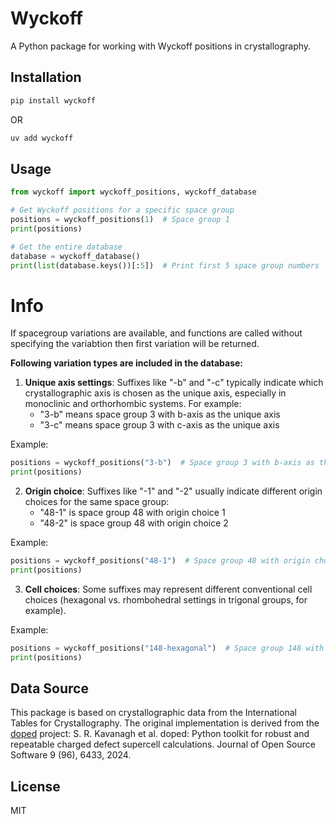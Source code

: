 # Wyckoff

A Python package for working with Wyckoff positions in crystallography.

## Installation

```bash
pip install wyckoff
```
OR
```bash
uv add wyckoff
```

## Usage

```python
from wyckoff import wyckoff_positions, wyckoff_database

# Get Wyckoff positions for a specific space group
positions = wyckoff_positions(1)  # Space group 1
print(positions)

# Get the entire database
database = wyckoff_database()
print(list(database.keys())[:5])  # Print first 5 space group numbers
```

# Info

If spacegroup variations are available, and functions are called without specifying the variabtion then first variation will be returned.

**Following variation types are included in the database:**

1. **Unique axis settings**: Suffixes like "-b" and "-c" typically indicate which crystallographic axis is chosen as the unique axis, especially in monoclinic and orthorhombic systems. For example:
   - "3-b" means space group 3 with b-axis as the unique axis
   - "3-c" means space group 3 with c-axis as the unique axis

Example:
```python
positions = wyckoff_positions("3-b")  # Space group 3 with b-axis as the unique axis
print(positions)
```

2. **Origin choice**: Suffixes like "-1" and "-2" usually indicate different origin choices for the same space group:
   - "48-1" is space group 48 with origin choice 1
   - "48-2" is space group 48 with origin choice 2

Example:
```python
positions = wyckoff_positions("48-1")  # Space group 48 with origin choice 1
print(positions)
```
3. **Cell choices**: Some suffixes may represent different conventional cell choices (hexagonal vs. rhombohedral settings in trigonal groups, for example).

Example:
```python
positions = wyckoff_positions("148-hexagonal")  # Space group 148 with hexagonal cell
print(positions)
```

## Data Source

This package is based on crystallographic data from the International Tables for Crystallography.
The original implementation is derived from the [doped](https://github.com/SMTG-Bham/doped/tree/main) project:
S. R. Kavanagh et al. doped: Python toolkit for robust and repeatable charged defect supercell calculations. Journal of Open Source Software 9 (96), 6433, 2024.

## License

MIT
